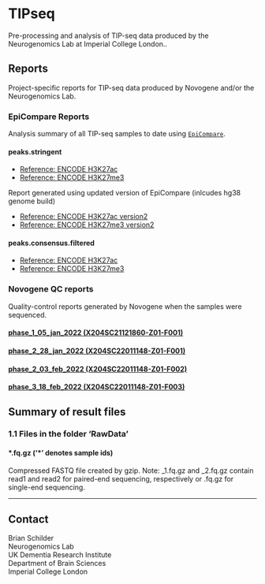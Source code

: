# TIPseq
Pre-processing and analysis of TIP-seq data produced by the Neurogenomics Lab at Imperial College London..

## Reports

Project-specific reports for TIP-seq data produced by Novogene and/or the Neurogenomics Lab.

### EpiCompare Reports 

Analysis summary of all TIP-seq samples to date using [`EpiCompare`](https://github.com/neurogenomics/EpiCompare).  

#### peaks.stringent 

- [Reference: ENCODE  H3K27ac](https://neurogenomics.github.io/TIPseq/reports/peaks.stringent/encode_ac/EpiCompare.html)  
- [Reference: ENCODE  H3K27me3](https://neurogenomics.github.io/TIPseq/reports/peaks.stringent/encode_me3/EpiCompare.html)  

Report generated using updated version of EpiCompare (inlcudes hg38 genome build)
- [Reference: ENCODE H3K27ac version2](https://neurogenomics.github.io/TIPseq/reports/peaks.stringent_v2/TIPseq_H3K27ac_EpiCompare.html)
- [Reference: ENCODE H3K27me3 version2](https://neurogenomics.github.io/TIPseq/reports/peaks.stringent_v2/TIPseq_H3K27me3_EpiCompare.html)

#### peaks.consensus.filtered 

- [Reference: ENCODE  H3K27ac](https://neurogenomics.github.io/TIPseq/reports/peaks.consensus.filtered/encode_ac/EpiCompare.html)  
- [Reference: ENCODE  H3K27me3](https://neurogenomics.github.io/TIPseq/reports/peaks.consensus.filtered/encode_me3/EpiCompare.html)  


### Novogene QC reports

Quality-control reports generated by Novogene when the samples were sequenced.  

#### [phase_1_05_jan_2022 (X204SC21121860-Z01-F001)](https://neurogenomics.github.io/TIPseq/reports/X204SC21121860-Z01-F001_final_20211223211941/X204SC21121860-Z01-F001_Report.html) 

#### [phase_2_28_jan_2022 (X204SC22011148-Z01-F001)](https://neurogenomics.github.io/TIPseq/reports/X204SC22011148-Z01-F001_final_20220126114345/X204SC22011148-Z01-F001_Report.html)  

#### [phase_2_03_feb_2022 (X204SC22011148-Z01-F002)](https://neurogenomics.github.io/TIPseq/reports/X204SC22011148-Z01-F002_final_20220201023634/X204SC22011148-Z01-F002_Report.html) 

#### [phase_3_18_feb_2022 (X204SC22011148-Z01-F003)](https://neurogenomics.github.io/TIPseq/reports/X204SC22011148-Z01-F003_final_20220216094408/X204SC22011148-Z01-F003_Report.html) 


## Summary of result files
### 1.1 Files in the folder ‘RawData’
#### \*.fq.gz (‘\*’ denotes sample ids)  

Compressed FASTQ file created by gzip. Note: _1.fq.gz and _2.fq.gz contain read1 and read2 for paired-end sequencing, respectively or .fq.gz for single-end sequencing.  

<hr>

## Contact 

Brian Schilder  
Neurogenomics Lab  
UK Dementia Research Institute  
Department of Brain Sciences  
Imperial College London  
